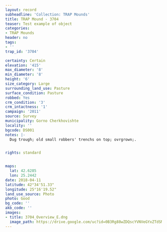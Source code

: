 ```yaml
---
layout: record
subheadline: 'Collection: TRAP Mounds'
title: TRAP Mound - 3704
teaser: Test example of object
categories:
- TRAP Mounds
header: no
tags:
- ''
trap_id: '3704'

certainty: Certain
elevation: '415'
max_diameter: '8'
min_diameter: '8'
height: '6'
size_category: Large
surrounding_land_use: Pasture
surface_condition: Pasture
robbed: Yes
crm_condition: '3'
crm_intactness: '1'
campaign: '2011'
source: Survey
municipality: Gorno Cherkhovishte
locality: ''
bgcode: DS001
notes: |-
  Dug trough; old small robbers' trenchs on top; ovrgrown;.


rights: standard


maps:
  lat: 42.6285
  lon: 25.2442
date: 2018-04-11
latitude: 42°34'51.33"
longitude: 25°16'19.52"
land_use_source: Photo
photo: Good
bg_code: ''
akb_code: ''
images:
- title: 3704_Overview_E.dng
  image_path: https://drive.google.com/uc?id=0B3Rg88wZDQscYVNVeGYxZTdSMEU
---
```

